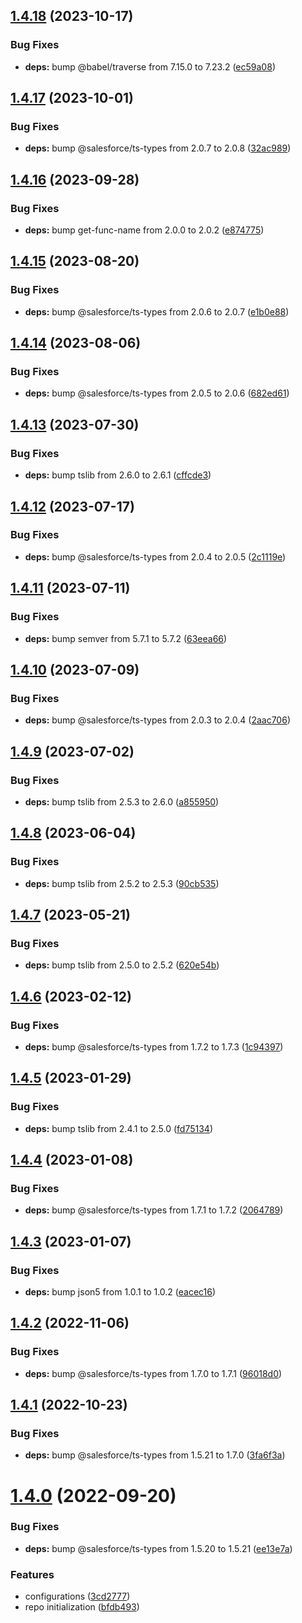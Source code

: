 ## [1.4.18](https://github.com/forcedotcom/ts-sinon/compare/1.4.17...1.4.18) (2023-10-17)


### Bug Fixes

* **deps:** bump @babel/traverse from 7.15.0 to 7.23.2 ([ec59a08](https://github.com/forcedotcom/ts-sinon/commit/ec59a08daa91e7e3cc3db5ed4e24c19914a3bd64))



## [1.4.17](https://github.com/forcedotcom/ts-sinon/compare/1.4.16...1.4.17) (2023-10-01)


### Bug Fixes

* **deps:** bump @salesforce/ts-types from 2.0.7 to 2.0.8 ([32ac989](https://github.com/forcedotcom/ts-sinon/commit/32ac98907d75535849e5b00a014e7d83ea836cbb))



## [1.4.16](https://github.com/forcedotcom/ts-sinon/compare/1.4.15...1.4.16) (2023-09-28)


### Bug Fixes

* **deps:** bump get-func-name from 2.0.0 to 2.0.2 ([e874775](https://github.com/forcedotcom/ts-sinon/commit/e8747756b6a0d915610082e6501e9686199cd82d))



## [1.4.15](https://github.com/forcedotcom/ts-sinon/compare/1.4.14...1.4.15) (2023-08-20)


### Bug Fixes

* **deps:** bump @salesforce/ts-types from 2.0.6 to 2.0.7 ([e1b0e88](https://github.com/forcedotcom/ts-sinon/commit/e1b0e88ba5358d0748454a2787d5486c62fd5675))



## [1.4.14](https://github.com/forcedotcom/ts-sinon/compare/1.4.13...1.4.14) (2023-08-06)


### Bug Fixes

* **deps:** bump @salesforce/ts-types from 2.0.5 to 2.0.6 ([682ed61](https://github.com/forcedotcom/ts-sinon/commit/682ed61b368fb9f163981b5b54c9534bad47295e))



## [1.4.13](https://github.com/forcedotcom/ts-sinon/compare/1.4.12...1.4.13) (2023-07-30)


### Bug Fixes

* **deps:** bump tslib from 2.6.0 to 2.6.1 ([cffcde3](https://github.com/forcedotcom/ts-sinon/commit/cffcde3e5d5c5d5e30972c28e099b0884cd93bf3))



## [1.4.12](https://github.com/forcedotcom/ts-sinon/compare/1.4.11...1.4.12) (2023-07-17)


### Bug Fixes

* **deps:** bump @salesforce/ts-types from 2.0.4 to 2.0.5 ([2c1119e](https://github.com/forcedotcom/ts-sinon/commit/2c1119ed393ebdc30e14f8bd9402659f5327b93e))



## [1.4.11](https://github.com/forcedotcom/ts-sinon/compare/1.4.10...1.4.11) (2023-07-11)


### Bug Fixes

* **deps:** bump semver from 5.7.1 to 5.7.2 ([63eea66](https://github.com/forcedotcom/ts-sinon/commit/63eea66aed103df74e16e7315f7b9d73a6851413))



## [1.4.10](https://github.com/forcedotcom/ts-sinon/compare/1.4.9...1.4.10) (2023-07-09)


### Bug Fixes

* **deps:** bump @salesforce/ts-types from 2.0.3 to 2.0.4 ([2aac706](https://github.com/forcedotcom/ts-sinon/commit/2aac7065ac3d287701a1cc231da5023cd8a516c2))



## [1.4.9](https://github.com/forcedotcom/ts-sinon/compare/1.4.8...1.4.9) (2023-07-02)


### Bug Fixes

* **deps:** bump tslib from 2.5.3 to 2.6.0 ([a855950](https://github.com/forcedotcom/ts-sinon/commit/a855950b741ea0be48a64dcf14f2c2808babe9da))



## [1.4.8](https://github.com/forcedotcom/ts-sinon/compare/1.4.7...1.4.8) (2023-06-04)


### Bug Fixes

* **deps:** bump tslib from 2.5.2 to 2.5.3 ([90cb535](https://github.com/forcedotcom/ts-sinon/commit/90cb5359637c7768c58f7f6b757157f38431e04b))



## [1.4.7](https://github.com/forcedotcom/ts-sinon/compare/1.4.6...1.4.7) (2023-05-21)


### Bug Fixes

* **deps:** bump tslib from 2.5.0 to 2.5.2 ([620e54b](https://github.com/forcedotcom/ts-sinon/commit/620e54b4b85e2e8cc257c38a7b4ae52c0b19705d))



## [1.4.6](https://github.com/forcedotcom/ts-sinon/compare/1.4.5...1.4.6) (2023-02-12)


### Bug Fixes

* **deps:** bump @salesforce/ts-types from 1.7.2 to 1.7.3 ([1c94397](https://github.com/forcedotcom/ts-sinon/commit/1c9439723fd88bd702efd9598d110d68af9a7fbf))



## [1.4.5](https://github.com/forcedotcom/ts-sinon/compare/1.4.4...1.4.5) (2023-01-29)


### Bug Fixes

* **deps:** bump tslib from 2.4.1 to 2.5.0 ([fd75134](https://github.com/forcedotcom/ts-sinon/commit/fd75134a600b3d2805a51fa2286cbbb914177c56))



## [1.4.4](https://github.com/forcedotcom/ts-sinon/compare/1.4.3...1.4.4) (2023-01-08)


### Bug Fixes

* **deps:** bump @salesforce/ts-types from 1.7.1 to 1.7.2 ([2064789](https://github.com/forcedotcom/ts-sinon/commit/2064789983f0e50cea53ff2e179d27e4ab504dd9))



## [1.4.3](https://github.com/forcedotcom/ts-sinon/compare/1.4.2...1.4.3) (2023-01-07)


### Bug Fixes

* **deps:** bump json5 from 1.0.1 to 1.0.2 ([eacec16](https://github.com/forcedotcom/ts-sinon/commit/eacec1638da403ebd091f2f89feb23539a68db9e))



## [1.4.2](https://github.com/forcedotcom/ts-sinon/compare/1.4.1...1.4.2) (2022-11-06)


### Bug Fixes

* **deps:** bump @salesforce/ts-types from 1.7.0 to 1.7.1 ([96018d0](https://github.com/forcedotcom/ts-sinon/commit/96018d09c943266f812fdc29d759261647fb7e9b))



## [1.4.1](https://github.com/forcedotcom/ts-sinon/compare/1.4.0...1.4.1) (2022-10-23)


### Bug Fixes

* **deps:** bump @salesforce/ts-types from 1.5.21 to 1.7.0 ([3fa6f3a](https://github.com/forcedotcom/ts-sinon/commit/3fa6f3a8901804a44ac389692f872710730a952a))



# [1.4.0](https://github.com/forcedotcom/ts-sinon/compare/3cd2777321107256947cbb88ea230b6af27892eb...1.4.0) (2022-09-20)


### Bug Fixes

* **deps:** bump @salesforce/ts-types from 1.5.20 to 1.5.21 ([ee13e7a](https://github.com/forcedotcom/ts-sinon/commit/ee13e7a856e94094945b0f00ca7f4336b4acdea8))


### Features

* configurations ([3cd2777](https://github.com/forcedotcom/ts-sinon/commit/3cd2777321107256947cbb88ea230b6af27892eb))
* repo initialization ([bfdb493](https://github.com/forcedotcom/ts-sinon/commit/bfdb49349510dfb93d3cad47f2d0958261acbe09))



